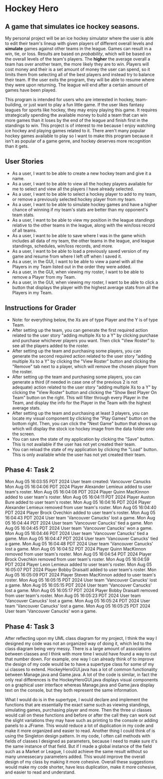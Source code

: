 # Hockey Hero

## A game that simulates ice hockey seasons.

My personal project will be an ice hockey simulator where the user is able to edit their team's lineup with given players of different overall levels and **simulate** games against other teams in the league. Games can result in a win, tie, or loss. Results are based on *probability*, which will be based on the overall levels of the team's players. The **higher** the average overall a team has over another team, the more likely they are to win. Players will cost money and their is a set amount of money the user can spend, so it limits them from selecting all of the best players and instead try to balance their team. If the user exits the program, they will be able to resume where they were upon returning. The league will end after a certain amount of games have been played.

This program is intended for users who are interested in hockey, team-building, or just want to play a fun little game. If the user likes fantasy leagues for sports like hockey, they may enjoy playing this game. It requires strategically spending the available money to build a team that can win more games than it loses by the end of the league and finish first in the standings to win. This project is of interest to me because I enjoy watching ice hockey and playing games related to it. There aren't many popular hockey games available to play so I want to make this program because it isn't as popular of a game genre, and hockey deserves more recognition than it gets.

## User Stories

- As a user, I want to be able to create a new hockey team and give it a name.
- As a user, I want to be able to view all the hockey players available for me to select and view all the players I have already selected.
- As a user, I want to be able to select a hockey player to add to my team, or remove a previously selected hockey player from my team.
- As a user, I want to be able to simulate hockey games and have a higher chance of winning if my team's stats are better than my opponent's team stats.
- As a user, I want to be able to view my position in the league standings relative to the other teams in the league, along with the win/loss record of all teams.
- As a user, I want to be able to save where I was in the game which includes all data of my team, the other teams in the league, and league standings, schedules, win/loss records, and more.
- As a user, I want to be able to load a previously saved version of my game and resume from where I left off when I saved it.
- As a user, in the GUI, I want to be able to view a panel with all the Players in my Team listed out in the order they were added.
- As a user, in the GUI, when viewing my roster, I want to be able to remove a Player from my Team.
- As a user, in the GUI, when viewing my roster, I want to be able to click a button that displays the player with the highest average stats from all the Players in my Team.

## Instructions for Grader

- Note: for everything below, the Xs are of type Player and the Y is of type Team. 
- After setting up the team, you can generate the first required action related to the user story "adding multiple Xs to a Y" by clicking purchase and purchase whichever players you want. Then click "View Roster" to see all the players added to the roster.
- After setting up the team and purchasing some players, you can generate the second required action related to the user story "adding multiple Xs to a Y" by clicking the "View Roster" button and clicking the "Remove" tab next to a player, which will remove the chosen player from the roster.
- After setting up the team and purchasing some players, you can generate a third (if needed in case one of the previous 2 is not adequate) action related to the user story "adding multiple Xs to a Y" by clicking the "View Roster" button and clicking the "Show Best Player On Team" button on the right. This will filter through every Player in the Team, and display the info for the Player in the Team with the highest average stats.
- After setting up the team and purchasing at least 3 players, you can locate my visual component by clicking the "Play Games" button on the bottom right. Then, you can click the "Next Game" button that shows up which will display the stock ice hockey image from the data folder onto the screen.
- You can save the state of my application by clicking the "Save" button. This is not available if the user has not yet created their team.
- You can reload the state of my application by clicking the "Load" button. This is only available while the user has not yet created their team.

## Phase 4: Task 2

Mon Aug 05 16:03:55 PDT 2024
User team created: Vancouver Canucks
Mon Aug 05 16:04:06 PDT 2024
Player Alexander Lemieux added to user team's roster.
Mon Aug 05 16:04:08 PDT 2024
Player Quinn MacKinnon added to user team's roster.
Mon Aug 05 16:04:11 PDT 2024
Player Auston Bure added to user team's roster.
Mon Aug 05 16:04:16 PDT 2024
Player Alexander Lemieux removed from user team's roster.
Mon Aug 05 16:04:40 PDT 2024
Player Brock Ovechkin added to user team's roster.
Mon Aug 05 16:04:43 PDT 2024
User team 'Vancouver Canucks' lost a game.
Mon Aug 05 16:04:44 PDT 2024
User team 'Vancouver Canucks' tied a game.
Mon Aug 05 16:04:45 PDT 2024
User team 'Vancouver Canucks' won a game.
Mon Aug 05 16:04:46 PDT 2024
User team 'Vancouver Canucks' tied a game.
Mon Aug 05 16:04:47 PDT 2024
User team 'Vancouver Canucks' tied a game.
Mon Aug 05 16:04:48 PDT 2024
User team 'Vancouver Canucks' lost a game.
Mon Aug 05 16:04:52 PDT 2024
Player Quinn MacKinnon removed from user team's roster.
Mon Aug 05 16:04:54 PDT 2024
Player Brock Ovechkin removed from user team's roster.
Mon Aug 05 16:04:59 PDT 2024
Player Leon Lemieux added to user team's roster.
Mon Aug 05 16:05:07 PDT 2024
Player Bobby Draisaitl added to user team's roster.
Mon Aug 05 16:05:09 PDT 2024
Player Steven MacKinnon added to user team's roster.
Mon Aug 05 16:05:15 PDT 2024
User team 'Vancouver Canucks' lost a game.
Mon Aug 05 16:05:15 PDT 2024
User team 'Vancouver Canucks' lost a game.
Mon Aug 05 16:05:17 PDT 2024
Player Bobby Draisaitl removed from user team's roster.
Mon Aug 05 16:05:23 PDT 2024
User team 'Vancouver Canucks' lost a game.
Mon Aug 05 16:05:24 PDT 2024
User team 'Vancouver Canucks' lost a game.
Mon Aug 05 16:05:25 PDT 2024
User team 'Vancouver Canucks' won a game.

## Phase 4: Task 3

After reflecting upon my UML class diagram for my project, I think the way I designed my code was not an organized way of doing it, which led to the class diagram being very messy. There is a large amount of associations between classes and I think with more time I would have found a way to cut that number down. For example, one way I can already think of to improve the design of my code would be to have a supertype class for some of my ui classes to extend. HockeyHeroGUI.java has a lot of common functionality between Manage.java and Game.java. A lot of the code is similar, in fact the only real differences is the HockeyHeroGUI.java displays visual components on a graphical user interface whereas Manage.java and Game.java display text on the console, but they both represent the same information. 

What I would do is in the supertype, I would declare and implement the functions that are essentially the exact same such as viewing standings, simulating games, purchasing player and more. Then the three ui classes would call on these functions and before or after the call they can work out the slight variations they may have such as printing to the console or adding panels to a JFrame. This would reduce a lot of duplication in my code and make it more organized and easier to read. Another thing I could think of is using the Singleton design pattern. In my code, I often call methods with fields of classes I designed as parameters, because I need to make sure it's the same instance of that field. But if I made a global instance of the field such as a Market or League, I could achieve the same result without so many unnessecary parameters added. This would improve the overall design of my class by making it more cohesive. Overall these suggestions would make my code shorter, have less duplication, make it more cohesive, and easier to read and understand.